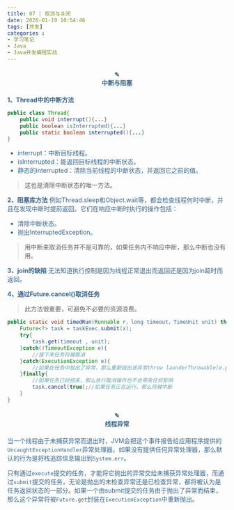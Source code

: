 ```yaml
---
title: 07 | 取消与关闭
date: 2020-01-19 10:54:46
tags: [并发]
categories :
- 学习笔记
- Java
- Java并发编程实战
---
```


<center> <h4><font color = "#36648B">✎</br>中断与阻塞</center>

**1、Thread中的中断方法**
```java
public class Thread{
    public void interrupt(){...}
    public boolean isInterrupted){...}
    public static boolean interrupted(){...}    
}
```
- interrupt：中断目标线程。
- isInterrupted：能返回目标线程的中断状态。
- 静态的interrupted：清除当前线程的中断状态，并返回它之前的值。
> 这也是清除中断状态的唯一方法。

**2、阻塞库方法**
例如Thread.sleep和Object.wait等，都会检查线程何时中断，并且在发现中断时提前返回。它们在响应中断时执行的操作包括：
- 清除中断状态。
- 抛出InterruptedException。

> 用中断来取消任务并不是可靠的，如果任务内不响应中断，那么中断也没有用。

**3、join的缺陷**
无法知道执行控制是因为线程正常退出而返回还是因为join超时而返回。


**4、通过Future.cancel()取消任务**
>此方法很重要，可避免不必要的资源浪费。

```java
public static void timedRun(Runnable r，long timeout，TimeUnit unit) throws InterruptedException{
    Future<?> task = taskExec.submit(x);
    try{
        task.get(timeout , unit);
    }catch()TimeoutException e){
        //接下来任务将被取消
    }catch(ExecutionException e){
        //如果在任务中抛出了异常，那么重新抛出该异常throw launderThrowable(e.getCause())；
    }finally{
        //如果任务已经结来，那么执行取消操作也不会带来任何影响
        task.cancel(true);//如果任务正在运行，那么将被中断
    }
}
```

<center> <h4><font color = "#36648B">✎</br>线程异常</center>

当一个线程由于未捕获异常而退出时，JVM会把这个事件报告给应用程序提供的`UncaughtExceptionHandler`异常处理器。如果没有提供任何异常处理器，那么默认的行为是将栈追踪信息输出到`System.err`。

只有通过`execute`提交的任务，才能将它抛出的异常交给未捕获异常处理器，而通过`submit`提交的任务，无论是抛出的未检查异常还是已检查异常，都将被认为是任务返回状态的一部分。如果一个由submit提交的任务由于抛出了异常而结束，那么这个异常将被`Future.get`封装在`ExecutionException`中重新抛出。

